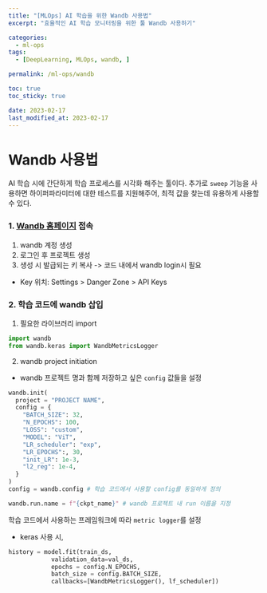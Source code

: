 ```yaml
---
title: "[MLOps] AI 학습을 위한 Wandb 사용법"
excerpt: "효율적인 AI 학습 모니터링을 위한 툴 Wandb 사용하기"

categories:
  - ml-ops
tags:
  - [DeepLearning, MLOps, wandb, ]

permalink: /ml-ops/wandb

toc: true
toc_sticky: true

date: 2023-02-17
last_modified_at: 2023-02-17
---
```

# Wandb 사용법

AI 학습 시에 간단하게 학습 프로세스를 시각화 해주는 툴이다. 추가로 `sweep` 기능을 사용하면 하이퍼파라미터에 대한 테스트를 지원해주어, 최적 값을 찾는데 유용하게 사용할 수 있다.

### 1. [Wandb 홈페이지](wandb.ai) 접속
1. wandb 계정 생성
2. 로그인 후 프로젝트 생성
3. 생성 시 발급되는 키 복사 -> 코드 내에서 wandb login시 필요
  - Key 위치: Settings > Danger Zone > API Keys

### 2. 학습 코드에 wandb 삽입

1. 필요한 라이브러리 import
```python
import wandb
from wandb.keras import WandbMetricsLogger
```

2. wandb project initiation
- wandb 프로젝트 명과 함께 저장하고 싶은 `config` 값들을 설정

```python
wandb.init(
  project = "PROJECT NAME",
  config = {
    "BATCH_SIZE": 32,
    "N_EPOCHS": 100,
    "LOSS": "custom",
    "MODEL": "ViT",
    "LR_scheduler": "exp",
    "LR_EPOCHS":, 30,
    "init_LR": 1e-3,
    "l2_reg": 1e-4,
  }
)
config = wandb.config # 학습 코드에서 사용할 config를 동일하게 정의

wandb.run.name = f"{ckpt_name}" # wandb 프로젝트 내 run 이름을 지정
```

학습 코드에서 사용하는 프레임워크에 따라 `metric logger`를 설정

- keras 사용 시,
```python
history = model.fit(train_ds,
            validation_data=val_ds,
            epochs = config.N_EPOCHS,
            batch_size = config.BATCH_SIZE,
            callbacks=[WandbMetricsLogger(), lf_scheduler])
```

